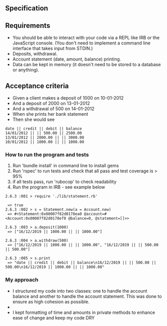 Specification
--------------
Requirements
------------
- You should be able to interact with your code via a REPL like IRB or the JavaScript console. (You don't need to implement a command line interface that takes input from STDIN.)
- Deposits, withdrawal.
- Account statement (date, amount, balance) printing.
- Data can be kept in memory (it doesn't need to be stored to a database or anything).

Acceptance criteria
-------------------
- Given a client makes a deposit of 1000 on 10-01-2012
- And a deposit of 2000 on 13-01-2012
- And a withdrawal of 500 on 14-01-2012
- When she prints her bank statement
- Then she would see

```
date || credit || debit || balance
14/01/2012 || || 500.00 || 2500.00
13/01/2012 || 2000.00 || || 3000.00
10/01/2012 || 1000.00 || || 1000.00
```

### How to run the program and tests
1. Run 'bundle install' in command line to install gems
2. Run 'rspec' to run tests and check that all pass and test coverage is > 95%
3. if all tests pass, run 'rubocop' to check readability
4. Run the program in IRB - see example below

```
2.6.3 :001 > require './lib/statement.rb'

 => true
2.6.3 :002 > s = Statement.new(a = Account.new)
 => #<Statement:0x00007f82d0178ea0 @account=#<Account:0x00007f82d0178ef0 @balance=0, @statement=[]>>

2.6.3 :003 > a.deposit(1000)
 => ["16/12/2019 || 1000.00 || || 1000.00"]

2.6.3 :004 > a.withdraw(500)
 => ["16/12/2019 || 1000.00 || || 1000.00", "16/12/2019 || || 500.00 || 500.00"]

2.6.3 :005 > s.print
 => "date || credit || debit || balance\n16/12/2019 || || 500.00 || 500.00\n16/12/2019 || 1000.00 || || 1000.00"

 ```

 ### My approach
- I structured my code into two classes: one to handle the account balance and another to handle the account statement. This was done to ensure as high cohesion as possible.
- 
- I kept formatting of time and amounts in private methods to enhance ease of change and keep my code DRY

